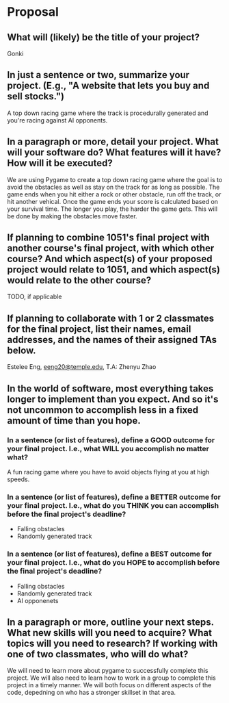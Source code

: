 # Proposal

## What will (likely) be the title of your project?

Gonki

## In just a sentence or two, summarize your project. (E.g., "A website that lets you buy and sell stocks.")

A top down racing game where the track is procedurally generated and you're racing against AI opponents.

## In a paragraph or more, detail your project. What will your software do? What features will it have? How will it be executed?

We are using Pygame to create a top down racing game where the goal is to avoid the obstacles as well as stay on the track for as long as possible. The game ends when you hit either a rock or other obstacle, run off the track, or hit another vehical. Once the game ends your score is calculated based on your survival time. The longer you play, the harder the game gets. This will be done by making the obstacles move faster.

## If planning to combine 1051's final project with another course's final project, with which other course? And which aspect(s) of your proposed project would relate to 1051, and which aspect(s) would relate to the other course?

TODO, if applicable

## If planning to collaborate with 1 or 2 classmates for the final project, list their names, email addresses, and the names of their assigned TAs below.

Estelee Eng, eeng20@temple.edu, T.A: Zhenyu Zhao

## In the world of software, most everything takes longer to implement than you expect. And so it's not uncommon to accomplish less in a fixed amount of time than you hope.

### In a sentence (or list of features), define a GOOD outcome for your final project. I.e., what WILL you accomplish no matter what?

A fun racing game where you have to avoid objects flying at you at high speeds. 

### In a sentence (or list of features), define a BETTER outcome for your final project. I.e., what do you THINK you can accomplish before the final project's deadline?

- Falling obstacles
- Randomly generated track

### In a sentence (or list of features), define a BEST outcome for your final project. I.e., what do you HOPE to accomplish before the final project's deadline?

- Falling obstacles
- Randomly generated track
- AI opponenets

## In a paragraph or more, outline your next steps. What new skills will you need to acquire? What topics will you need to research? If working with one of two classmates, who will do what?

We will need to learn more about pygame to successfully complete this project. We will also need to learn how to work in a group to complete this project in a timely manner. We will both focus on different aspects of the code, depedning on who has a stronger skillset in that area.
